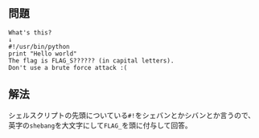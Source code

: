 ## 問題

```
What's this?
↓
#!/usr/bin/python
print "Hello world"
The flag is FLAG_S?????? (in capital letters).
Don't use a brute force attack :(
```

## 解法

シェルスクリプトの先頭についている`#!`をシェバンとかシバンとか言うので、英字の`shebang`を大文字にして`FLAG_`を頭に付与して回答。
